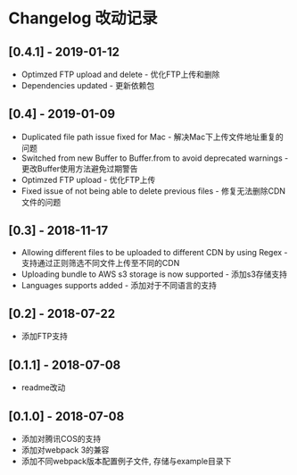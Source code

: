 # Changelog 改动记录

## [0.4.1] - 2019-01-12
  
  * Optimzed FTP upload and delete - 优化FTP上传和删除
  * Dependencies updated - 更新依赖包

## [0.4] - 2019-01-09

 * Duplicated file path issue fixed for Mac - 解决Mac下上传文件地址重复的问题
 * Switched from new Buffer to Buffer.from to avoid deprecated warnings - 更改Buffer使用方法避免过期警告
 * Optimzed FTP upload - 优化FTP上传
 * Fixed issue of not being able to delete previous files - 修复无法删除CDN文件的问题

## [0.3] - 2018-11-17

 * Allowing different files to be uploaded to different CDN by using Regex - 支持通过正则筛选不同文件上传至不同的CDN
 * Uploading bundle to AWS s3 storage is now supported - 添加s3存储支持
 * Languages supports added - 添加对于不同语言的支持

## [0.2] - 2018-07-22

 * 添加FTP支持

## [0.1.1] - 2018-07-08
 
 * readme改动 

## [0.1.0] - 2018-07-08

 * 添加对腾讯COS的支持
 * 添加对webpack 3的兼容
 * 添加不同webpack版本配置例子文件, 存储与example目录下